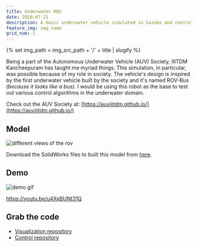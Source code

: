 ```yaml
---
title: Underwater ROV
date: 2020-07-21
description: A basic underwater vehicle simulated in Gazebo and controlled via ROS.
feature_img: img_name
grid_num: 1
---
```

{% set img_path =  img_src_path + '/' + title | slugify %}


Being a part of the Autonomous Underwater Vehicle (AUV) Society, IIITDM Kancheepuram has taught me myriad things. This simulation, in particular, was possible because of my role in society. The vehicle's design is inspired by the first underwater vehicle built by the society and it's named ROV-Bus _(because it looks like a bus)_. I would be using this robot as the base to test out various control algorithms in the underwater domain.

Check out the AUV Society at: [https://auviiitdm.github.io/](https://auviiitdm.github.io/)

<h2 class="text-2xl">Model</h2>

<img src="{{img_path}}/rov_bus_sw.png" alt="different views of the rov" class="float-center m-4  h-auto">

Download the SolidWorks files to built this model from [here](https://github.com/meetm473/rov_bus/tree/master/sw_files).

<h2 class="text-2xl">Demo</h2>

<img src="{{img_path}}/rov-busshort-demo.gif" alt="demo gif" class="float-center m-4  h-auto">

https://youtu.be/u4XeBUNt31Q


<h2 class="text-2xl">Grab the code</h2>

<ul class="list-disc list-inside">
    <li> <a href="https://github.com/meetm473/rov_bus">Visualization repository</a>  </li>
    <li> <a href="https://github.com/meetm473/rov_bus_control">Control repository</a>  </li>
</ul>
